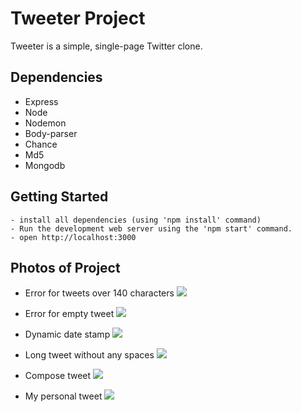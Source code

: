 # Tweeter Project

Tweeter is a simple, single-page Twitter clone.


## Dependencies

- Express
- Node
- Nodemon
- Body-parser
- Chance
- Md5
- Mongodb

## Getting Started

```
- install all dependencies (using 'npm install' command)
- Run the development web server using the 'npm start' command.
- open http://localhost:3000
```

## Photos of Project

- Error for tweets over 140 characters
![](https://github.com/romelt777/tweeter/blob/feature/mongodb/docs/long-tweet.png)

- Error for empty tweet
![](https://github.com/romelt777/tweeter/blob/feature/mongodb/docs/empty-tweet.png)

- Dynamic date stamp
![](https://github.com/romelt777/tweeter/blob/feature/mongodb/docs/dynamic-date-ago-stamp.png)

- Long tweet without any spaces
![](https://github.com/romelt777/tweeter/blob/feature/mongodb/docs/long-tweet-with-no-space.png)

- Compose tweet
![](https://github.com/romelt777/tweeter/blob/feature/mongodb/docs/compose-tweet.png)

- My personal tweet
![](https://github.com/romelt777/tweeter/blob/feature/mongodb/docs/personal-tweet.png)
